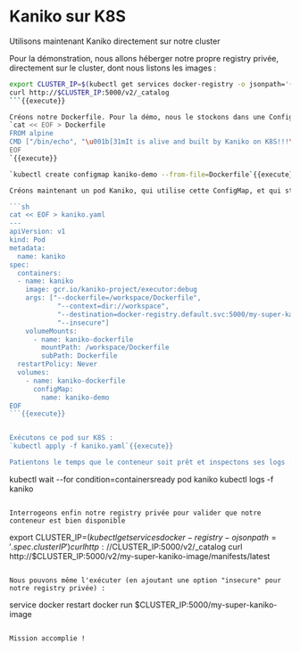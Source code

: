 # Kaniko sur K8S

Utilisons maintenant Kaniko directement sur notre cluster

Pour la démonstration, nous allons héberger notre propre registry privée, directement sur le cluster, dont nous listons les images :
```sh
export CLUSTER_IP=$(kubectl get services docker-registry -o jsonpath='{.spec.clusterIP}')
curl http://$CLUSTER_IP:5000/v2/_catalog
```{{execute}}

Créons notre Dockerfile. Pour la démo, nous le stockons dans une ConfigMap K8S.
`cat << EOF > Dockerfile
FROM alpine
CMD ["/bin/echo", "\u001b[31mIt is alive and built by Kaniko on K8S!!!\u001b[m\r\n"]
EOF
`{{execute}}

`kubectl create configmap kaniko-demo --from-file=Dockerfile`{{execute}}

Créons maintenant un pod Kaniko, qui utilise cette ConfigMap, et qui stocke l'image batie dans notre registry privée.

```sh
cat << EOF > kaniko.yaml
---
apiVersion: v1
kind: Pod
metadata:
  name: kaniko
spec:
  containers:
  - name: kaniko
    image: gcr.io/kaniko-project/executor:debug
    args: ["--dockerfile=/workspace/Dockerfile",
            "--context=dir://workspace",
            "--destination=docker-registry.default.svc:5000/my-super-kaniko-image:latest",
            "--insecure"]
    volumeMounts:
      - name: kaniko-dockerfile
        mountPath: /workspace/Dockerfile
        subPath: Dockerfile
  restartPolicy: Never
  volumes:
    - name: kaniko-dockerfile
      configMap:
        name: kaniko-demo
EOF
```{{execute}}


Exécutons ce pod sur K8S :
`kubectl apply -f kaniko.yaml`{{execute}}

Patientons le temps que le conteneur soit prêt et inspectons ses logs :
```
kubectl wait --for condition=containersready pod kaniko
kubectl logs -f kaniko
```{{execute}}

Interrogeons enfin notre registry privée pour valider que notre conteneur est bien disponible
```
export CLUSTER_IP=$(kubectl get services docker-registry -o jsonpath='{.spec.clusterIP}')
curl http://$CLUSTER_IP:5000/v2/_catalog
curl http://$CLUSTER_IP:5000/v2/my-super-kaniko-image/manifests/latest
```{{execute}}

Nous pouvons même l'exécuter (en ajoutant une option "insecure" pour notre registry privée) :
```
service docker restart
docker run $CLUSTER_IP:5000/my-super-kaniko-image
```{{execute}}

Mission accomplie !
